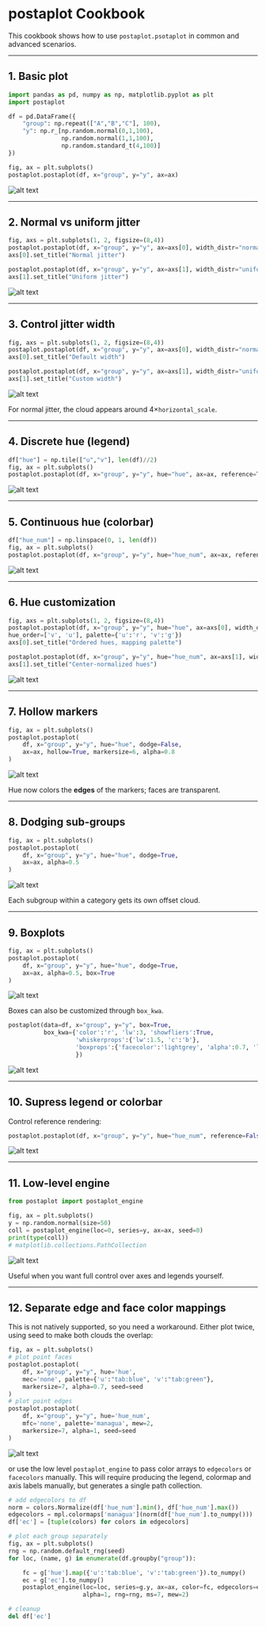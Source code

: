 # postaplot Cookbook

This cookbook shows how to use `postaplot.psotaplot` in common and advanced scenarios.

---

## 1. Basic plot

```python
import pandas as pd, numpy as np, matplotlib.pyplot as plt
import postaplot

df = pd.DataFrame({
    "group": np.repeat(["A","B","C"], 100),
    "y": np.r_[np.random.normal(0,1,100),
               np.random.normal(1,1,100),
               np.random.standard_t(4,100)]
})

fig, ax = plt.subplots()
postaplot.postaplot(df, x="group", y="y", ax=ax)
```

![alt text](figures/basic_example.png)

---

## 2. Normal vs uniform jitter

```python
fig, axs = plt.subplots(1, 2, figsize=(8,4))
postaplot.postaplot(df, x="group", y="y", ax=axs[0], width_distr="normal", seed=1)
axs[0].set_title("Normal jitter")

postaplot.postaplot(df, x="group", y="y", ax=axs[1], width_distr="uniform", seed=1)
axs[1].set_title("Uniform jitter")
```

![alt text](figures/jitter_normal_uniform.png)

---

## 3. Control jitter width

```python
fig, axs = plt.subplots(1, 2, figsize=(8,4))
postaplot.postaplot(df, x="group", y="y", ax=axs[0], width_distr="normal", seed=1)
axs[0].set_title("Default width")

postaplot.postaplot(df, x="group", y="y", ax=axs[1], width_distr="uniform", seed=1, horizontal_scale=0.05)
axs[1].set_title("Custom width")
```

![alt text](figures/jitter_width.png)

For normal jitter, the cloud appears around 4×`horizontal_scale`.

---

## 4. Discrete hue (legend)

```python
df["hue"] = np.tile(["u","v"], len(df)//2)
fig, ax = plt.subplots()
postaplot.postaplot(df, x="group", y="y", hue="hue", ax=ax, reference=True)
```

![alt text](figures/discrete_hue.png)

---

## 5. Continuous hue (colorbar)

```python
df["hue_num"] = np.linspace(0, 1, len(df))
fig, ax = plt.subplots()
postaplot.postaplot(df, x="group", y="y", hue="hue_num", ax=ax, reference="auto")
```

![alt text](figures/continuous_hue.png)

---

## 6. Hue customization

```python
fig, axs = plt.subplots(1, 2, figsize=(8,4))
postaplot.postaplot(df, x="group", y="y", hue="hue", ax=axs[0], width_distr="normal", seed=1,
hue_order=['v', 'u'], palette={'u':'r', 'v':'g'})
axs[0].set_title("Ordered hues, mapping palette")

postaplot.postaplot(df, x="group", y="y", hue="hue_num", ax=axs[1], width_distr="uniform", seed=1, horizontal_scale=0.05, hue_norm=colors.CenteredNorm(vcenter=0.5), palette='coolwarm')
axs[1].set_title("Center-normalized hues")
```

![alt text](figures/jitter_custom_hues.png)

---

## 7. Hollow markers

```python
fig, ax = plt.subplots()
postaplot.postaplot(
    df, x="group", y="y", hue="hue", dodge=False,
    ax=ax, hollow=True, markersize=6, alpha=0.8
)
```

![alt text](figures/hollow.png)

Hue now colors the **edges** of the markers; faces are transparent.


---

## 8. Dodging sub-groups

```python
fig, ax = plt.subplots()
postaplot.postaplot(
    df, x="group", y="y", hue="hue", dodge=True,
    ax=ax, alpha=0.5
)
```

![alt text](figures/dodge.png)

Each subgroup within a category gets its own offset cloud.

---

## 9. Boxplots

```python
fig, ax = plt.subplots()
postaplot.postaplot(
    df, x="group", y="y", hue="hue", dodge=True,
    ax=ax, alpha=0.5, box=True
)
```

![alt text](figures/with_box.png)

Boxes can also be customized through `box_kwa`.

```python
postaplot(data=df, x="group", y="y", box=True,
          box_kwa={'color':'r', 'lw':3, 'showfliers':True, 
                   'whiskerprops':{'lw':1.5, 'c':'b'},
                   'boxprops':{'facecolor':'lightgrey', 'alpha':0.7, 'lc':'k'},
                   })
```

![alt text](figures/with_custom_box.png)

---

## 10. Supress legend or colorbar

Control reference rendering:

```python
postaplot.postaplot(df, x="group", y="y", hue="hue_num", reference=False)
```

![alt text](figures/no_legend.png)

---

## 11. Low-level engine

```python
from postaplot import postaplot_engine

fig, ax = plt.subplots()
y = np.random.normal(size=50)
coll = postaplot_engine(loc=0, series=y, ax=ax, seed=0)
print(type(coll))
# matplotlib.collections.PathCollection
```

![alt text](figures/low_level.png)

Useful when you want full control over axes and legends yourself.

---

## 12. Separate edge and face color mappings

This is not natively supported, so you need a workaround. Either plot twice, using seed to make both clouds the overlap:

```python
fig, ax = plt.subplots()
# plot point faces
postaplot.postaplot(
    df, x="group", y="y", hue='hue',
    mec='none', palette={'u':"tab:blue", 'v':"tab:green"},
    markersize=7, alpha=0.7, seed=seed
)
# plot point edges
postaplot.postaplot(
    df, x="group", y="y", hue='hue_num',
    mfc='none', palette='managua', mew=2,
    markersize=7, alpha=1, seed=seed
)
```

![alt text](figures/separate_edge_face.png)

or use the low level `postaplot_engine` to pass color arrays to `edgecolors` or `facecolors` manually. This will require producing the legend, colormap and axis labels manually, but generates a single path collection.

```python
# add edgecolors to df
norm = colors.Normalize(df['hue_num'].min(), df['hue_num'].max())
edgecolors = mpl.colormaps['managua'](norm(df['hue_num'].to_numpy()))
df['ec'] = [tuple(colors) for colors in edgecolors]

# plot each group separately
fig, ax = plt.subplots()
rng = np.random.default_rng(seed)
for loc, (name, g) in enumerate(df.groupby("group")):

    fc = g['hue'].map({'u':'tab:blue', 'v':'tab:green'}).to_numpy()
    ec = g['ec'].to_numpy()
    postaplot_engine(loc=loc, series=g.y, ax=ax, color=fc, edgecolors=ec,
                     alpha=1, rng=rng, ms=7, mew=2)

# cleanup
del df['ec']
```